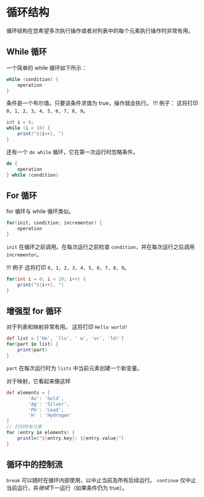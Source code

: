 # 循环结构
循环结构在您希望多次执行操作或者对列表中的每个元素执行操作时非常有用。

## While 循环
一个简单的 while 循环如下所示：
```groovy
while (condition) {
    operation
}
```
条件是一个布尔值。只要该条件求值为 true，操作就会执行。
!!! 例子：
这将打印 `0, 1, 2, 3, 4, 5, 6, 7, 8, 9`。
```groovy
int i = 0;
while (i < 10) {
    print("${i++}, ")
}
```

还有一个 `do while` 循环，它在第一次运行时忽略条件。
```groovy
do {
    operation
} while (condition)
```

## For 循环
for 循环与 while 循环类似。
```groovy
for(init; condition; incrementor) {
    operation
}
```
`init` 在循环之前调用。在每次运行之前检查 `condition`，并在每次运行之后调用 `incrementor`。

!!! 例子
这将打印 `0, 1, 2, 3, 4, 5, 6, 7, 8, 9`。
```groovy
for(int i = 0; i < 10; i++) {
    print("${i++}, ")
}
```

## 增强型 for 循环
对于列表和映射非常有用。
这将打印 `Hello world!`
```groovy
def list = ['He', 'llo', ' w', 'or', 'ld!']
for(part in list) {
    print(part)
}
```
`part` 在每次运行时为 `lists` 中当前元素创建一个新变量。

对于映射，它看起来像这样
```groovy
def elements = [
        'Au': 'Gold',
        'Ag': 'Silver',
        'Pb': 'Lead',
        'H' : 'Hydrogen'
]
// 打印所有元素
for (entry in elements) {
    println("${entry.key}: ${entry.value}")
}
```

## 循环中的控制流
`break` 可以随时在循环内部使用，以中止当前及所有后续运行。
`continue` 仅中止当前运行，并*继续*下一运行（如果条件仍为 true）。